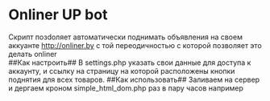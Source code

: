 # Onliner UP bot #
Скрипт позdоляет автоматически поднимать объявления на своем аккуанте http://onliner.by с той переодичностью с которой позволяет это делать onliner<br>
##Как настроить##
В settings.php указать свои данные для доступа к аккаунту, и ссылку на страницу на которой расположены кнопки поднятия для всех товаров.
##Как использовать##
Заливаем на сервер и дергаем кроном simple_html_dom.php раз в пару часов например
